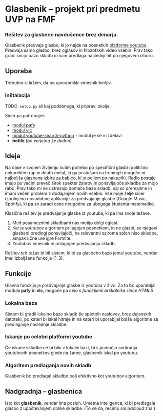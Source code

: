 # Glasbenik – projekt pri predmetu UVP na FMF
### Rešitev za glasbene navdušence brez denarja.
Glasbenik predvaja glasbo, ki jo najde na posnetkih [platforme youtube](https://www.youtube.com/). Predvaja samo glasbo, brez oglasov in filozofskih video vsebin. Prav tako gradi svojo bazo skladb in vam predlaga naslednji hit po njegovem izboru.

## Uporaba
Trenutno si lažem, da bo uporabniški vmesnik berljiv.

### Inštalacija
TODO: `setup.py` ali kaj podobnega, ki pripravi okolje.

Sicer pa potrebuješ:
* [modul pafy](https://pypi.org/project/pafy/)
* [modul vlc](https://pypi.org/project/python-vlc/)
* [modul youtube-search-python](https://github.com/alexmercerind/youtube-search-python) - modul je še v izdelavi
* **bottle** (*bo verjetno že dodan*)

## Ideja
Na čase v svojem življenju čutim potrebo po specifični glasbi (politično nekorekten rap in death metal, ki ga poslušam na treningih mogoče ni najboljša glasbena izbira za babico, ki jo peljem po nakupih). Radio postaje imajo po večini preveč širok spekter žanrov in ponavljajoče skladbe za mojo rabo. Prav tako mi ne ustrezajo domače baze skladb, saj so premajhne in imam večen problem z dodajanjem novih vsebin. Vse moje želje sicer izpolnjeno novodobne aplikacije za predvajanje glasbe (Google Music, Spotify), ki pa so zaradi cene neugodne za ubogega študenta matematike.

Klasična rešitev je predvajanje glasbe iz youtuba, ki pa ima svoje težave.
1. Med posameznimi skladbami nas motijo dolgi oglasi.
2. Ker je youtubov algoritem prilagojen posnetkom, in ne glasbi, so njegovi glasbeni predlogi ponavljajoči, ne relevantni oziroma sploh niso skladbe, ampak učne ure igre Fortnite.
3. Youtubov vmesnik ni prilagojen predvajanju skladb.

Rešitev teh težav bi bil sistem, ki bi za glasbeno bazo jemal youtube, vendar imel izboljšane funkcije (1-3).

## Funkcije
Glavna funckija je predvajanje glasbe iz youtuba v živo. Za to bo uporabljal modula **pafy** in **vlc**, mogoče pa *celo s funckijami brskalnika since HTML5*

### Lokalna baza
Sistem bi gradil lokalno bazo skladb (le spletnih naslovov, brez dejanskih datotek), po kateri bi iskal hitreje in na kateri bi uporabljal bolše algoritme za predlaganje naslednje skladbe.

### Iskanje po celotni platformi youtube
Če iskane skladbe ne bi bilo v lokalni bazi, bi s pomočjo sortiranja youtubovih posnetkov glede na žanre, glasbenik iskal po youtubu.

### Algoritem predlaganja novih skladb
Glasbenik bo predlagal skladbe bolj efektivno kot youtubov algoritem.

## Nadgradnja – glasbenica
Isto kot **glasbenik**, vendar ima posluh. Umetna inteligenca, ki bi predlagala glasbo z upoštevanjem oblike skladbe. (To se da, recimo soundcloud zna.)
